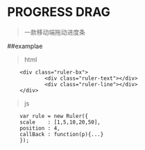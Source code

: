 # PROGRESS DRAG
>一款移动端拖动进度条

##examplae
>html

        <div class="ruler-bx">
                <div class="ruler-text"></div>
                <div class="ruler-line"></div>
        </div>
>js

        var rule = new Ruler({
        scale    : [1,5,10,20,50],
        position : 4,
        callBack : function(p){...}
        });
